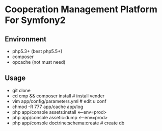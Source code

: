 Cooperation Management Platform For Symfony2
==================


Environment
----------------------
- php5.3+ (best php5.5+)
- composer
- opcache (not must need)



Usage
----------------------
- git clone
- cd cmp && composer install     # install vender
- vim app/config/parameters.yml  # edit u conf
- chmod -R 777 app/cache app/log 
- php app/console assets:install <--env=prod>
- php app/console assetic:dump   <--env=prod>
- php app/console  doctrine:schema:create # create db
 
